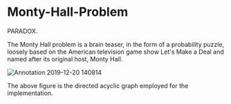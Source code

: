 # Monty-Hall-Problem
PARADOX.

The Monty Hall problem is a brain teaser, in the form of a probability puzzle, loosely based on the American television game show Let's Make a Deal and named after its original host, Monty Hall.

![Annotation 2019-12-20 140814](https://user-images.githubusercontent.com/25553462/71245027-ceed7d00-2339-11ea-94aa-5263a1348753.png)


The above figure is the directed acyclic graph employed for the implementation. 
